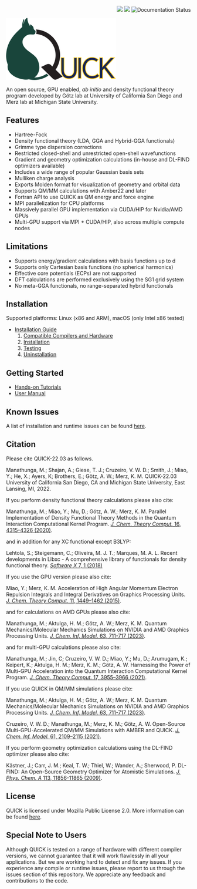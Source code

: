 <p align="right">
<img src="https://github.com/Madu86/QUICK/workflows/Serial%20Build/badge.svg">
<img src="https://github.com/Madu86/QUICK/workflows/MPI%20Build/badge.svg">
<img src='https://readthedocs.org/projects/quick-docs/badge/?version=latest' alt='Documentation Status' />
</p>
<p align="left">
<img width="299" height="169" src="./tools/logo.png">
</p>

An open source, GPU enabled, *ab initio* and density functional
theory program developed by Götz lab at University of California San Diego and Merz
lab at Michigan State University.

Features
--------
* Hartree-Fock
* Density functional theory (LDA, GGA and Hybrid-GGA functionals)
* Grimme type dispersion corrections
* Restricted closed-shell and unrestricted open-shell wavefunctions
* Gradient and geometry optimization calculations (in-house and DL-FIND optimizers available) 
* Includes a wide range of popular Gaussian basis sets
* Mulliken charge analysis
* Exports Molden format for visualization of geometry and orbital data
* Supports QM/MM calculations with Amber22 and later
* Fortran API to use QUICK as QM energy and force engine
* MPI parallelization for CPU platforms
* Massively parallel GPU implementation via CUDA/HIP for Nvidia/AMD GPUs
* Multi-GPU support via MPI + CUDA/HIP, also across multiple compute nodes

Limitations
-----------
* Supports energy/gradient calculations with basis functions up to d
* Supports only Cartesian basis functions (no spherical harmonics)
* Effective core potentials (ECPs) are not supported
* DFT calculations are performed exclusively using the SG1 grid system 
* No meta-GGA functionals, no range-separated hybrid functionals

Installation
------------
Supported platforms: Linux (x86 and ARM), macOS (only Intel x86 tested)

* [Installation Guide](https://quick-docs.readthedocs.io/en/latest/installation-guide.html#installation-guide)
   1. [Compatible Compilers and Hardware](https://quick-docs.readthedocs.io/en/latest/installation-guide.html#compatible-compilers-and-hardware)
   2. [Installation](https://quick-docs.readthedocs.io/en/latest/installation-guide.html#installation)
   3. [Testing](https://quick-docs.readthedocs.io/en/latest/installation-guide.html#environment-variables-and-testing)
   4. [Uninstallation](https://quick-docs.readthedocs.io/en/latest/installation-guide.html#uninstallation-and-cleaning)

Getting Started
---------------
* [Hands-on Tutorials](https://quick-docs.readthedocs.io/en/latest/hands-on-tutorials.html)
* [User Manual](https://quick-docs.readthedocs.io/en/latest/user-manual.html)

Known Issues
------------
A list of installation and runtime issues can be found [here](https://quick-docs.readthedocs.io/en/latest/known-issues.html#known-issues-of-current-version).

Citation
--------
Please cite QUICK-22.03 as follows.

Manathunga, M.; Shajan, A.; Giese, T. J.; Cruzeiro, V. W. D.; Smith, J.; Miao, Y.; He, X.; Ayers, K;
Brothers, E.; Götz, A. W.; Merz, K. M. QUICK-22.03 University of California San Diego, CA and Michigan State University, East Lansing, MI, 2022.

If you perform density functional theory calculations please also cite:

Manathunga, M.; Miao, Y.; Mu, D.; Götz, A. W.; Merz, K. M.
Parallel Implementation of Density Functional Theory Methods in the Quantum Interaction Computational Kernel Program. 
[*J. Chem. Theory Comput.* 16, 4315-4326 (2020)](https://pubs.acs.org/doi/10.1021/acs.jctc.0c00290).

and in addition for any XC functional except B3LYP:

Lehtola, S.; Steigemann, C.; Oliveira, M. J. T.; Marques, M. A. L.
Recent developments in Libxc - A comprehensive library of functionals for density functional theory.
[*Software X* 7, 1 (2018)](http://dx.doi.org/10.1016/j.softx.2017.11.002)

If you use the GPU version please also cite:

Miao, Y.; Merz, K. M.
Acceleration of High Angular Momentum Electron Repulsion Integrals and Integral Derivatives on Graphics Processing Units. 
[*J. Chem. Theory Comput.* 11, 1449–1462 (2015)](https://pubs.acs.org/doi/10.1021/ct500984t).

and for calculations on AMD GPUs please also cite:

Manathunga, M.; Aktulga, H. M.; Götz, A. W.; Merz, K. M.
Quantum Mechanics/Molecular Mechanics Simulations on NVIDIA and AMD Graphics Processing Units.
[*J. Chem. Inf. Model.* 63, 711-717 (2023)](https://pubs.acs.org/doi/10.1021/acs.jcim.2c01505).

and for multi-GPU calculations please also cite:

Manathunga, M.; Jin, C; Cruzeiro, V. W. D.; Miao, Y.; Mu, D.; Arumugam, K.; Keipert, K.; Aktulga, H. M.; Merz, K. M.; Götz, A. W. 
Harnessing the Power of Multi-GPU Acceleration into the Quantum Interaction Computational Kernel Program.
[*J. Chem. Theory Comput.* 17, 3955–3966 (2021)](https://pubs.acs.org/doi/abs/10.1021/acs.jctc.1c00145).

If you use QUICK in QM/MM simulations please cite:

Manathunga, M.; Aktulga, H. M.; Götz, A. W.; Merz, K. M.
Quantum Mechanics/Molecular Mechanics Simulations on NVIDIA and AMD Graphics Processing Units.
[*J. Chem. Inf. Model.* 63, 711-717 (2023)](https://pubs.acs.org/doi/10.1021/acs.jcim.2c01505).

Cruzeiro, V. W. D.; Manathunga, M.; Merz, K. M.; Götz, A. W.
Open-Source Multi-GPU-Accelerated QM/MM Simulations with AMBER and QUICK.
[*J. Chem. Inf. Model.* 61, 2109–2115 (2021)](https://pubs.acs.org/doi/abs/10.1021/acs.jcim.1c00169).

If you perform geometry optimization calculations using the DL-FIND optimizer please also cite:

Kästner, J.; Carr, J. M.; Keal, T. W.; Thiel, W.; Wander, A.; Sherwood, P. DL-FIND: An Open-Source Geometry Optimizer for Atomistic Simulations. 
[*J. Phys. Chem. A* 113, 11856-11865 (2009)](https://pubs.acs.org/doi/10.1021/jp9028968).

License
-------
QUICK is licensed under Mozilla Public License 2.0. More information can be found [here](https://quick-docs.readthedocs.io/en/latest/license.html#mozilla-public-license-version-2-0).

Special Note to Users
---------------------
Although QUICK is tested on a range of hardware with different compiler versions, we cannot guarantee that it will work flawlessly in all your applications. But we are working hard to detect and fix any issues. If you experience any compile or runtime issues, please report to us through the issues section of this repository. We appreciate any feedback and contributions to the code.
